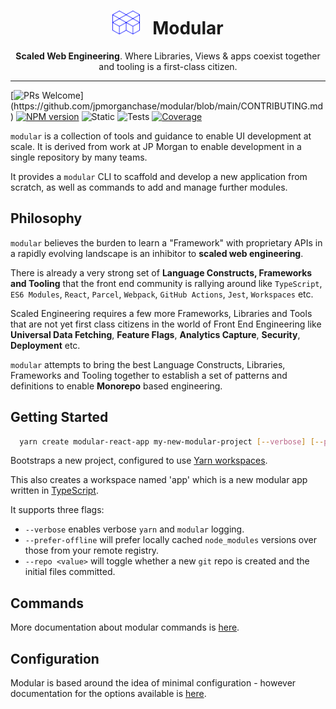 <div align="center">
  <h1><img height="38px" width="44px" style="height: 38px; max-width: 44px" src="https://raw.githubusercontent.com/jpmorganchase/modular/main/docs/img/modular-hero.svg"> &nbsp; Modular</h1>

  <p><strong>Scaled Web Engineering</strong>. Where Libraries, Views & apps coexist together and tooling is a first-class citizen.</p>
</div>

---

[![PRs Welcome](https://img.shields.io/badge/PRs-welcome-brightgreen.svg?)](https://github.com/jpmorganchase/modular/blob/main/CONTRIBUTING.md)
[![NPM version](https://img.shields.io/npm/v/modular-scripts.svg)](https://www.npmjs.com/package/modular-scripts)
![Static](https://github.com/jpmorganchase/modular/actions/workflows/static.yml/badge.svg)
![Tests](https://github.com/jpmorganchase/modular/actions/workflows/test.yml/badge.svg)
[![Coverage](https://coveralls.io/repos/github/jpmorganchase/modular/badge.svg?branch=main)](https://coveralls.io/github/jpmorganchase/modular?branch=main)

`modular` is a collection of tools and guidance to enable UI development at
scale. It is derived from work at JP Morgan to enable development in a single
repository by many teams.

It provides a `modular` CLI to scaffold and develop a new application from
scratch, as well as commands to add and manage further modules.

## Philosophy

`modular` believes the burden to learn a "Framework" with proprietary APIs in a
rapidly evolving landscape is an inhibitor to **scaled web engineering**.

There is already a very strong set of **Language Constructs, Frameworks and
Tooling** that the front end community is rallying around like `TypeScript`,
`ES6 Modules`, `React`, `Parcel`, `Webpack`, `GitHub Actions`, `Jest`,
`Workspaces` etc.

Scaled Engineering requires a few more Frameworks, Libraries and Tools that are
not yet first class citizens in the world of Front End Engineering like
**Universal Data Fetching**, **Feature Flags**, **Analytics Capture**,
**Security**, **Deployment** etc.

`modular` attempts to bring the best Language Constructs, Libraries, Frameworks
and Tooling together to establish a set of patterns and definitions to enable
**Monorepo** based engineering.

## Getting Started

```bash
  yarn create modular-react-app my-new-modular-project [--verbose] [--prefer-offline] [--repo]
```

Bootstraps a new project, configured to use
[Yarn workspaces](https://classic.yarnpkg.com/en/docs/workspaces/).

This also creates a workspace named 'app' which is a new modular app written in
[TypeScript](https://www.typescriptlang.org/).

It supports three flags:

- `--verbose` enables verbose `yarn` and `modular` logging.
- `--prefer-offline` will prefer locally cached `node_modules` versions over
  those from your remote registry.
- `--repo <value>` will toggle whether a new `git` repo is created and the
  initial files committed.

## Commands

More documentation about modular commands is
[here](https://github.com/jpmorganchase/modular/tree/main/docs/).

## Configuration

Modular is based around the idea of minimal configuration - however
documentation for the options available is
[here](https://github.com/jpmorganchase/modular/tree/main/docs/configuration.md).

